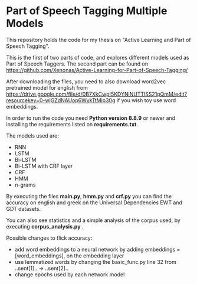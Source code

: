 # Part of Speech Tagging Multiple Models
This repository holds the code for my thesis on "Active Learning and Part of Speech Tagging". 

This is the first of two parts of code, and explores different models used as Part of Speech Taggers. The second part can be found on https://github.com/Xenonas/Active-Learning-for-Part-of-Speech-Tagging/

After downloading the files, you need to also download word2vec pretrained model for english from https://drive.google.com/file/d/0B7XkCwpI5KDYNlNUTTlSS21pQmM/edit?resourcekey=0-wjGZdNAUop6WykTtMip30g if you wish toy use word embeddings.

In order to run the code you need <b>Python version 8.8.9</b> or newer and installing the requirements listed on <b>requirements.txt</b>.

The models used are: 
  - RNN
  - LSTM
  - Bi-LSTM
  - Bi-LSTM with CRF layer
  - CRF
  - HMM
  - n-grams
  
By executing the files <b>main.py</b>, <b>hmm.py</b> and <b>crf.py</b> you can find the accuracy on english and greek on the Universal Dependencies EWT and GDT datasets.

You can also see statistics and a simple analysis of the corpus used, by executing <b>corpus_analysis.py</b> . 

Possible changes to flick accuracy:
- add word embeddings to a neural network by adding embeddings = [word_embeddings],  on the embedding layer
- use lemmatized words by changing the basic_func.py line 32 from ..sent[1].. -> ..sent[2]..
- change epochs used by each network model
